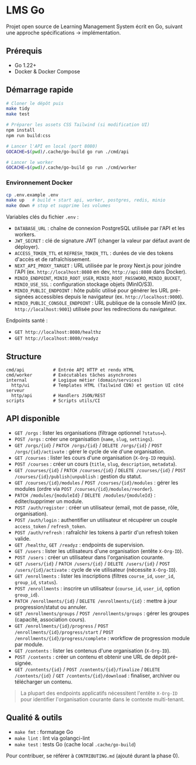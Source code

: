 # LMS Go

Projet open source de Learning Management System écrit en Go, suivant une approche spécifications → implémentation.

## Prérequis
- Go 1.22+
- Docker & Docker Compose

## Démarrage rapide
```bash
# Cloner le dépôt puis
make tidy
make test

# Préparer les assets CSS Tailwind (si modification UI)
npm install
npm run build:css

# Lancer l'API en local (port 8080)
GOCACHE=$(pwd)/.cache/go-build go run ./cmd/api

# Lancer le worker
GOCACHE=$(pwd)/.cache/go-build go run ./cmd/worker
```

### Environnement Docker
```bash
cp .env.example .env
make up   # build + start api, worker, postgres, redis, minio
make down # stop et supprime les volumes
```

Variables clés du fichier `.env` :
- `DATABASE_URL` : chaîne de connexion PostgreSQL utilisée par l'API et les workers.
- `JWT_SECRET` : clé de signature JWT (changer la valeur par défaut avant de déployer).
- `ACCESS_TOKEN_TTL` et `REFRESH_TOKEN_TTL` : durées de vie des tokens d'accès et de rafraîchissement.
- `NEXT_API_PROXY_TARGET` : URL utilisée par le proxy Next.js pour joindre l'API (ex. `http://localhost:8080` en dev, `http://api:8080` dans Docker).
- `MINIO_ENDPOINT`, `MINIO_ROOT_USER`, `MINIO_ROOT_PASSWORD`, `MINIO_BUCKET`, `MINIO_USE_SSL` : configuration stockage objets (MinIO/S3).
- `MINIO_PUBLIC_ENDPOINT` : hôte public utilisé pour générer les URL pré-signées accessibles depuis le navigateur (ex. `http://localhost:9000`).
- `MINIO_PUBLIC_CONSOLE_ENDPOINT` : URL publique de la console MinIO (ex. `http://localhost:9001`) utilisée pour les redirections du navigateur.

Endpoints santé :
- `GET http://localhost:8080/healthz`
- `GET http://localhost:8080/readyz`

## Structure
```
cmd/api           # Entrée API HTTP et rendu HTML
cmd/worker        # Exécutables tâches asynchrones
internal          # Logique métier (domain/services)
  http/ui         # Templates HTML (Tailwind CDN) et gestion UI côté serveur
  http/api        # Handlers JSON/REST
scripts           # Scripts utils/CI
```

## API disponible
- `GET /orgs` : lister les organisations (filtrage optionnel `?status=`).
- `POST /orgs` : créer une organisation (`name`, `slug`, `settings`).
- `GET /orgs/{id}` / `PATCH /orgs/{id}` / `DELETE /orgs/{id}` / `POST /orgs/{id}/activate` : gérer le cycle de vie d'une organisation.
- `GET /courses` : lister les cours d'une organisation (`X-Org-ID` requis).
- `POST /courses` : créer un cours (`title`, `slug`, `description`, `metadata`).
- `GET /courses/{id}` / `PATCH /courses/{id}` / `DELETE /courses/{id}` / `POST /courses/{id}/publish|unpublish` : gestion du statut.
- `GET /courses/{id}/modules` / `POST /courses/{id}/modules` : gérer les modules (ordre via `POST /courses/{id}/modules/reorder`).
- `PATCH /modules/{moduleId}` / `DELETE /modules/{moduleId}` : éditer/supprimer un module.
- `POST /auth/register` : créer un utilisateur (email, mot de passe, rôle, organisation).
- `POST /auth/login` : authentifier un utilisateur et récupérer un couple `access_token` / `refresh_token`.
- `POST /auth/refresh` : rafraîchir les tokens à partir d'un refresh token valide.
- `GET /healthz`, `GET /readyz` : endpoints de supervision.
- `GET /users` : lister les utilisateurs d'une organisation (entête `X-Org-ID`).
- `POST /users` : créer un utilisateur dans l'organisation courante.
- `GET /users/{id}` / `PATCH /users/{id}` / `DELETE /users/{id}` / `POST /users/{id}/activate` : cycle de vie utilisateur (nécessite `X-Org-ID`).
- `GET /enrollments` : lister les inscriptions (filtres `course_id`, `user_id`, `group_id`, `status`).
- `POST /enrollments` : inscrire un utilisateur (`course_id`, `user_id`, option `group_id`).
- `PATCH /enrollments/{id}` / `DELETE /enrollments/{id}` : mettre à jour progression/statut ou annuler.
- `GET /enrollments/groups` / `POST /enrollments/groups` : gérer les groupes (capacité, association cours).
- `GET /enrollments/{id}/progress` / `POST /enrollments/{id}/progress/start` / `POST /enrollments/{id}/progress/complete` : workflow de progression module par module.
- `GET /contents` : lister les contenus d'une organisation (`X-Org-ID`).
- `POST /contents` : créer un contenu et obtenir une URL de dépôt pré-signée.
- `GET /contents/{id}` / `POST /contents/{id}/finalize` / `DELETE /contents/{id}` / `GET /contents/{id}/download` : finaliser, archiver ou télécharger un contenu.

> La plupart des endpoints applicatifs nécessitent l'entête `X-Org-ID` pour identifier l'organisation courante dans le contexte multi-tenant.

## Qualité & outils
- `make fmt` : formatage Go
- `make lint` : lint via golangci-lint
- `make test` : tests Go (cache local `.cache/go-build`)

Pour contribuer, se référer à `CONTRIBUTING.md` (ajouté durant la phase 0).
